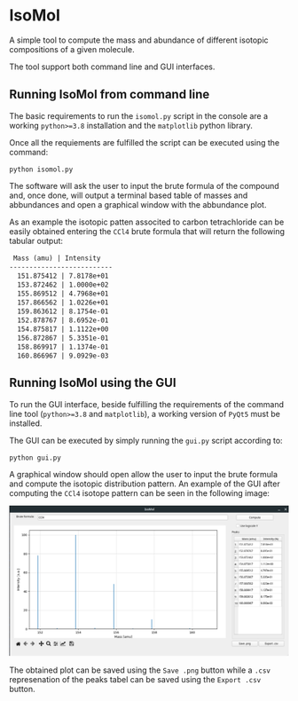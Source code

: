 # IsoMol
A simple tool to compute the mass and abundance of different isotopic compositions of a given molecule.

The tool support both command line and GUI interfaces.

## Running IsoMol from command line
The basic requirements to run the `isomol.py` script in the console are a working `python>=3.8` installation and the `matplotlib` python library.

Once all the requiements are fulfilled the script can be executed using the command:

```
python isomol.py
```

The software will ask the user to input the brute formula of the compound and, once done, will output a terminal based table of masses and abbundances and open a graphical window with the abbundance plot.

As an example the isotopic patten associted to carbon tetrachloride can be easily obtained entering the `CCl4` brute formula that will return the following tabular output:

```
 Mass (amu) | Intensity  
--------------------------
  151.875412 | 7.8178e+01
  153.872462 | 1.0000e+02
  155.869512 | 4.7968e+01
  157.866562 | 1.0226e+01
  159.863612 | 8.1754e-01
  152.878767 | 8.6952e-01
  154.875817 | 1.1122e+00
  156.872867 | 5.3351e-01
  158.869917 | 1.1374e-01
  160.866967 | 9.0929e-03
```

## Running IsoMol using the GUI
To run the GUI interface, beside fulfilling the requirements of the command line tool (`python>=3.8` and `matplotlib`), a working version of `PyQt5` must be installed.

The GUI can be executed by simply running the `gui.py` script according to:

```
python gui.py
```

A graphical window should open allow the user to input the brute formula and compute the isotopic distribution pattern. An example of the GUI after computing the `CCl4` isotope pattern can be seen in the following image:

![image](GUI.png)

The obtained plot can be saved using the `Save .png` button while a `.csv` represenation of the peaks tabel can be saved using the `Export .csv` button.
